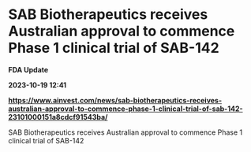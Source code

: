 # SAB Biotherapeutics receives Australian approval to commence Phase 1 clinical trial of SAB-142
**FDA Update**

**2023-10-19 12:41**

**https://www.ainvest.com/news/sab-biotherapeutics-receives-australian-approval-to-commence-phase-1-clinical-trial-of-sab-142-23101000151a8cdcf91543ba/**

SAB Biotherapeutics receives Australian approval to commence Phase 1 clinical trial of SAB-142